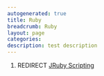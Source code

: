 ```yaml
---
autogenerated: true
title: Ruby
breadcrumb: Ruby
layout: page
categories: 
description: test description
---
```


1.  REDIRECT [JRuby Scripting](JRuby_Scripting )
